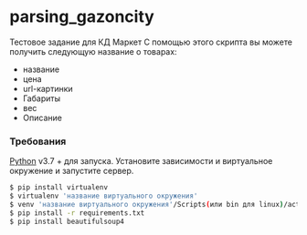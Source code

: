# parsing_gazoncity
Тестовое задание для КД Маркет
С помощью этого скрипта вы можете получить следующую название о товарах:
* название
* цена
* url-картинки
* Габариты
* вес
* Описание

### Требования


[Python](https://www.python.org/downloads/) v3.7 +  для запуска.
Установите зависимости и виртуальное окружение и запустите сервер.

```sh
$ pip install virtualenv
$ virtualenv 'название виртуального окружения'
$ venv 'название виртуального окружения'/Scripts(или bin для linux)/activate
$ pip install -r requirements.txt
$ pip install beautifulsoup4
```
